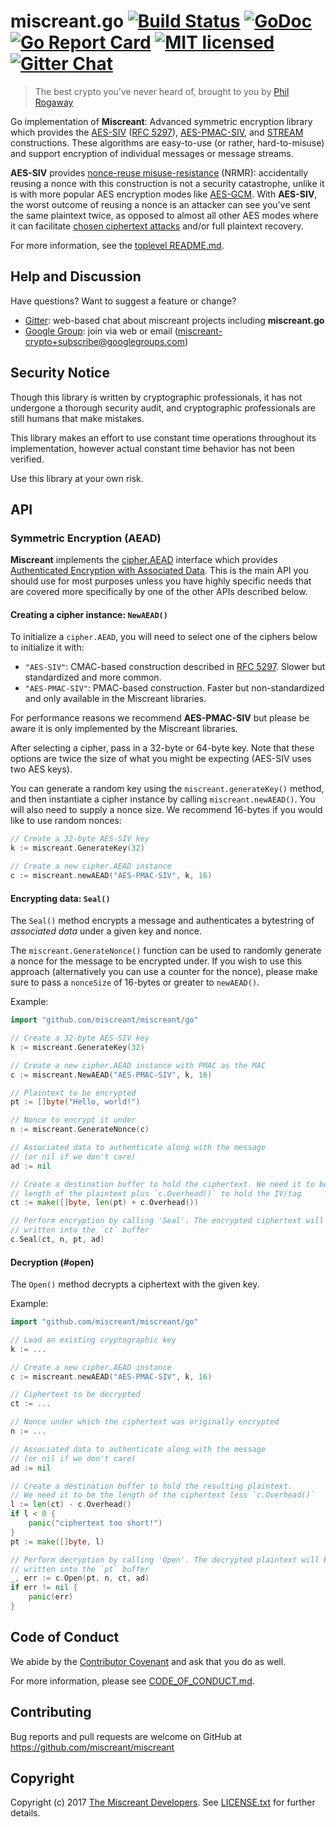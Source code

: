 # miscreant.go [![Build Status][build-shield]][build-link] [![GoDoc][godoc-shield]][godoc-link] [![Go Report Card][goreport-shield]][goreport-link] [![MIT licensed][license-shield]][license-link] [![Gitter Chat][gitter-image]][gitter-link]

[build-shield]: https://secure.travis-ci.org/miscreant/miscreant.svg?branch=master
[build-link]: http://travis-ci.org/miscreant/miscreant
[godoc-shield]: https://godoc.org/github.com/miscreant/miscreant/go?status.svg
[godoc-link]: https://godoc.org/github.com/miscreant/miscreant/go
[goreport-shield]: https://goreportcard.com/badge/github.com/miscreant/miscreant
[goreport-link]: https://goreportcard.com/report/github.com/miscreant/miscreant
[license-shield]: https://img.shields.io/badge/license-MIT-blue.svg
[license-link]: https://github.com/miscreant/miscreant/blob/master/LICENSE.txt
[gitter-image]: https://badges.gitter.im/badge.svg
[gitter-link]: https://gitter.im/miscreant/Lobby

> The best crypto you've never heard of, brought to you by [Phil Rogaway]

[Phil Rogaway]: https://en.wikipedia.org/wiki/Phillip_Rogaway

Go implementation of **Miscreant**: Advanced symmetric encryption library
which provides the [AES-SIV] ([RFC 5297]), [AES-PMAC-SIV], and [STREAM]
constructions. These algorithms are easy-to-use (or rather, hard-to-misuse)
and support encryption of individual messages or message streams.

[AES-SIV]: https://github.com/miscreant/miscreant/wiki/AES-SIV
[RFC 5297]: https://tools.ietf.org/html/rfc5297
[AES-PMAC-SIV]: https://github.com/miscreant/miscreant/wiki/AES-PMAC-SIV
[STREAM]: https://github.com/miscreant/miscreant/wiki/STREAM

**AES-SIV** provides [nonce-reuse misuse-resistance] (NRMR): accidentally
reusing a nonce with this construction is not a security catastrophe,
unlike it is with more popular AES encryption modes like [AES-GCM].
With **AES-SIV**, the worst outcome of reusing a nonce is an attacker
can see you've sent the same plaintext twice, as opposed to almost all other
AES modes where it can facilitate [chosen ciphertext attacks] and/or
full plaintext recovery.

For more information, see the [toplevel README.md].

[nonce-reuse misuse-resistance]: https://github.com/miscreant/miscreant/wiki/Nonce-Reuse-Misuse-Resistance
[AES-GCM]: https://en.wikipedia.org/wiki/Galois/Counter_Mode
[chosen ciphertext attacks]: https://en.wikipedia.org/wiki/Chosen-ciphertext_attack
[toplevel README.md]: https://github.com/miscreant/miscreant/blob/master/README.md

## Help and Discussion

Have questions? Want to suggest a feature or change?

* [Gitter]: web-based chat about miscreant projects including **miscreant.go**
* [Google Group]: join via web or email ([miscreant-crypto+subscribe@googlegroups.com])

[Gitter]: https://gitter.im/miscreant/Lobby
[Google Group]: https://groups.google.com/forum/#!forum/miscreant-crypto
[miscreant-crypto+subscribe@googlegroups.com]: mailto:miscreant-crypto+subscribe@googlegroups.com?subject=subscribe

## Security Notice

Though this library is written by cryptographic professionals, it has not
undergone a thorough security audit, and cryptographic professionals are still
humans that make mistakes.

This library makes an effort to use constant time operations throughout its
implementation, however actual constant time behavior has not been verified.

Use this library at your own risk.

## API

### Symmetric Encryption (AEAD)

**Miscreant** implements the [cipher.AEAD] interface which provides
[Authenticated Encryption with Associated Data]. This is the main API you
should use for most purposes unless you have highly specific needs that are
covered more specifically by one of the other APIs described below.

#### Creating a cipher instance: `NewAEAD()`

To initialize a `cipher.AEAD`, you will need to select one of the ciphers
below to initialize it with:

* `"AES-SIV"`: CMAC-based construction described in [RFC 5297]. Slower but
  standardized and more common.
* `"AES-PMAC-SIV"`: PMAC-based construction. Faster but non-standardized and
  only available in the Miscreant libraries.

For performance reasons we recommend **AES-PMAC-SIV** but please be aware it
is only implemented by the Miscreant libraries.

After selecting a cipher, pass in a 32-byte or 64-byte key. Note that these
options are twice the size of what you might be expecting (AES-SIV uses two
AES keys).

You can generate a random key using the `miscreant.generateKey()` method, and
then instantiate a cipher instance by calling `miscreant.newAEAD()`. You will
also need to supply a nonce size. We recommend 16-bytes if you would like to
use random nonces:

```go
// Create a 32-byte AES-SIV key
k := miscreant.GenerateKey(32)

// Create a new cipher.AEAD instance
c := miscreant.newAEAD("AES-PMAC-SIV", k, 16)
```

[cipher.AEAD]: https://golang.org/pkg/crypto/cipher/#AEAD
[Authenticated Encryption with Associated Data]: https://en.wikipedia.org/wiki/Authenticated_encryption

#### Encrypting data: `Seal()`

The `Seal()` method encrypts a message and authenticates a bytestring of
*associated data* under a given key and nonce.

The `miscreant.GenerateNonce()` function can be used to randomly generate a
nonce for the message to be encrypted under. If you wish to use this approach
(alternatively you can use a counter for the nonce), please make sure to pass
a `nonceSize` of 16-bytes or greater to `newAEAD()`.

Example:

```go
import "github.com/miscreant/miscreant/go"

// Create a 32-byte AES-SIV key
k := miscreant.GenerateKey(32)

// Create a new cipher.AEAD instance with PMAC as the MAC
c := miscreant.NewAEAD("AES-PMAC-SIV", k, 16)

// Plaintext to be encrypted
pt := []byte("Hello, world!")

// Nonce to encrypt it under
n := miscreant.GenerateNonce(c)

// Associated data to authenticate along with the message
// (or nil if we don't care)
ad := nil

// Create a destination buffer to hold the ciphertext. We need it to be the
// length of the plaintext plus `c.Overhead()` to hold the IV/tag
ct := make([]byte, len(pt) + c.Overhead())

// Perform encryption by calling 'Seal'. The encrypted ciphertext will be
// written into the `ct` buffer
c.Seal(ct, n, pt, ad)
```

#### Decryption (#open)

The `Open()` method decrypts a ciphertext with the given key.

Example:

```go
import "github.com/miscreant/miscreant/go"

// Load an existing cryptographic key
k := ...

// Create a new cipher.AEAD instance
c := miscreant.newAEAD("AES-PMAC-SIV", k, 16)

// Ciphertext to be decrypted
ct := ...

// Nonce under which the ciphertext was originally encrypted
n := ...

// Associated data to authenticate along with the message
// (or nil if we don't care)
ad := nil

// Create a destination buffer to hold the resulting plaintext.
// We need it to be the length of the ciphertext less `c.Overhead()`
l := len(ct) - c.Overhead()
if l < 0 {
    panic("ciphertext too short!")
}
pt := make([]byte, l)

// Perform decryption by calling 'Open'. The decrypted plaintext will be
// written into the `pt` buffer
_, err := c.Open(pt, n, ct, ad)
if err != nil {
    panic(err)
}
```

## Code of Conduct

We abide by the [Contributor Covenant][cc] and ask that you do as well.

For more information, please see [CODE_OF_CONDUCT.md].

[cc]: https://contributor-covenant.org
[CODE_OF_CONDUCT.md]: https://github.com/miscreant/miscreant/blob/master/CODE_OF_CONDUCT.md

## Contributing

Bug reports and pull requests are welcome on GitHub at https://github.com/miscreant/miscreant

## Copyright

Copyright (c) 2017 [The Miscreant Developers][AUTHORS].
See [LICENSE.txt] for further details.

[AUTHORS]: https://github.com/miscreant/miscreant/blob/master/AUTHORS.md
[LICENSE.txt]: https://github.com/miscreant/miscreant/blob/master/LICENSE.txt

